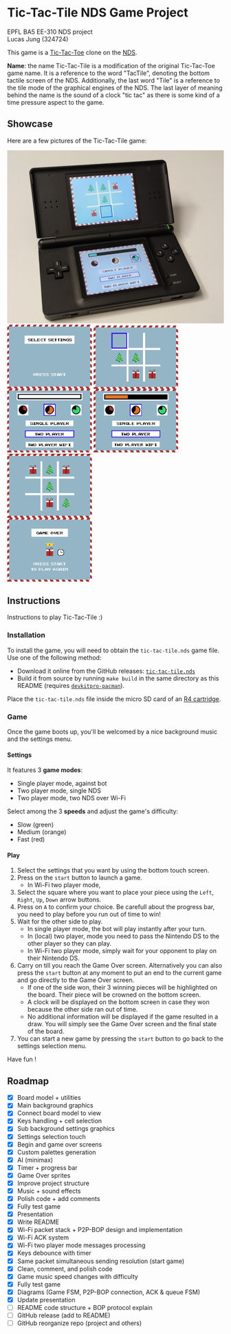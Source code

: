 # Tic-Tac-Tile NDS Game Project

EPFL BA5 EE-310 NDS project  
Lucas Jung (324724)

This game is a [Tic-Tac-Toe](https://en.wikipedia.org/wiki/Tic-tac-toe) clone on the [NDS](https://en.wikipedia.org/wiki/Nintendo_DS).

**Name**: the name Tic-Tac-Tile is a modification of the original Tic-Tac-Toe game name.
It is a reference to the word "TacTile", denoting the bottom tactile screen of the NDS.
Additionally, the last word "Tile" is a reference to the tile mode of the graphical engines of the NDS.
The last layer of meaning behind the name is the sound of a clock "tic tac" as there is some kind of a time pressure aspect to the game.

## Showcase

Here are a few pictures of the Tic-Tac-Tile game:

<div>
  <img src="docs/nds.jpg" alt="NDS" width="600px">
  <br>
  <img src="docs/menu.png" alt="Game Menu" width="197px"> 
  <img src="docs/game.png" alt="Game Play" width="197px"> 
  <img src="docs/over.png" alt="Game Over" width="197px"> 
</div>

## Instructions

Instructions to play Tic-Tac-Tile :)

### Installation

To install the game, you will need to obtain the `tic-tac-tile.nds` game file.
Use one of the following method:

- Download it online from the GitHub releases: [`tic-tac-tile.nds`](https://) <!-- TODO -->
- Build it from source by running `make build` in the same directory as this README (requires [`devkitpro-pacman`](https://apt.devkitpro.org/install-devkitpro-pacman)).

Place the `tic-tac-tile.nds` file inside the micro SD card of an [R4 cartridge](https://en.wikipedia.org/wiki/R4_cartridge).

### Game

Once the game boots up, you'll be welcomed by a nice background music and the settings menu.

#### Settings

It features 3 **game modes**:

* Single player mode, against bot
* Two player mode, single NDS
* Two player mode, two NDS over Wi-Fi

Select among the 3 **speeds** and adjust the game's difficulty:

* Slow (green)
* Medium (orange)
* Fast (red)

#### Play

1. Select the settings that you want by using the bottom touch screen.
2. Press on the `start` button to launch a game.
    * In Wi-Fi two player mode, <!-- TODO wifi explain in wifi section, do not press start at same time, press start while search to reinitiate connection process, if Wi-Fi connection was connected but is now permanantly lost no way to know so press SELECT to reconnect to wifi, if momentary lost it's ok they will sync packets -->
    <!-- TODO explain how to play with wifi, AP phone, start and search procedures, stay closer to phone to work, any side can choose their desired difficulty -->
    <!-- TODO if cannot connect to wifi or blocked in search mode (means permanently disconnected from AP), restart AP and NDS -->
3. Select the square where you want to place your piece using the `Left`, `Right`, `Up`, `Down` arrow buttons.
4. Press on `A` to confirm your choice.
   Be carefull about the progress bar, you need to play before you run out of time to win!
5. Wait for the other side to play.
    * In single player mode, the bot will play instantly after your turn.
    * In (local) two player, mode you need to pass the Nintendo DS to the other player so they can play.
    * In Wi-Fi two player mode, simply wait for your opponent to play on their Nintendo DS.
6. Carry on till you reach the Game Over screen. Alternatively you can also press the `start` button at any moment to put an end to the current game and go directly to the Game Over screen.
    * If one of the side won, their 3 winning pieces will be highlighted on the board.
      Their piece will be crowned on the bottom screen.
    * A clock will be displayed on the bottom screen in case they won because the other side ran out of time.
    * No additional information will be displayed if the game resulted in a draw.
      You will simply see the Game Over screen and the final state of the board.
7. You can start a new game by pressing the `start` button to go back to the settings selection menu.

Have fun !

<!-- TODO project less about the actual game but more about the hardware and peripherals utilization -->
<!-- TODO project presentation to README -->
<!-- TODO be careful, sometimes a NDS physical button press can be triggered multiple times (troubleshoot section) -->
<!-- TODO technicals section, P2P-BOP (leader, agent) + ACK fsm (decoding packet data) -->
<!-- TODO WIFI if can't find AP, do not stuck the game, just do not activate wifi two player mode, can retry later -->
<!-- TODO document key SELECT (reset and reinitiate wifi connection process) -->
<!-- TODO WIFI is possible to play multiple simultaneous games of tic-tac-tile on same network and also multiple other NDS wifi games should not interfere -->
<!-- TODO WIFI stack do not track disconnection from peer, once it is shown as connected it will stay in this state, if the peer is disconnected before successfully (acked) communicating the end of the game, the local device will need to end the game them self (press start) or if game is not started yet press SELECT to restart connection establishment process -->
<!-- TODO WIFI system stands very strong against packet loss with packet queue and file system -->
<!-- TODO sometimes, two NDS will get stuck in search mode and you need to reboot -->
<!-- TODO modified provided wifi minilib (timeout) -->
<!-- TODO simplified diagrams, for more details jump into the code -->
<!-- TODO called bot instead of AI -->
<!-- TODO full packet system with check for game id, receiver and sender -->
<!-- TODO MVC architecture -->
<!-- TODO explain wifi icons -->
<!-- TODO in order to ensure reliable communications over an unreliable and broadcast only channel I designed and implemented a new protocol -->
<!-- TODO project is very much less about the game itself than about controlling peripherals and wifi communication -->
<!-- TODO Wi-Fi each player can select their own game speed -->
<!-- TODO Wi-Fi reconnect after each game end, potentially change partner if other NDS are searching :) -->

## Roadmap

- [X] Board model + utilities
- [X] Main background graphics
- [X] Connect board model to view
- [X] Keys handling + cell selection
- [X] Sub background settings graphics
- [X] Settings selection touch
- [X] Begin and game over screens
- [X] Custom palettes generation
- [X] AI (minimax)
- [X] Timer + progress bar
- [X] Game Over sprites
- [X] Improve project structure
- [X] Music + sound effects
- [X] Polish code + add comments
- [X] Fully test game
- [X] Presentation
- [X] Write README
- [X] Wi-Fi packet stack + P2P-BOP design and implementation
- [X] Wi-Fi ACK system
- [X] Wi-Fi two player mode messages processing
- [X] Keys debounce with timer
- [X] Same packet simultaneous sending resolution (start game)
- [X] Clean, comment, and polish code
- [X] Game music speed changes with difficulty
- [X] Fully test game
- [X] Diagrams (Game FSM, P2P-BOP connection, ACK & queue FSM)
- [X] Update presentation
- [ ] README code structure + BOP protocol explain
- [ ] GitHub release (add to README)
- [ ] GitHub reorganize repo (project and others)
